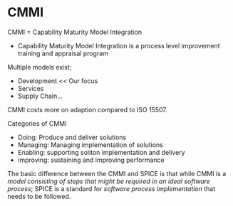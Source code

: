 # CMMI

CMMI = Capability Maturity Model Integration

* Capability Maturity Model Integration is a process level improvement training and appraisal program

Multiple models exist;
- Development << Our focus
- Services
- Supply Chain...

CMMI costs more on adaption compared to ISO 15507.

Categories of CMMI
- Doing: Produce and deliver solutions
- Managing: Managing implementation of solutions
- Enabling: supporting soliton implementation and delivery
- improving: sustaining and improving performance


The basic difference between the CMMI and SPICE is that while CMMI is a *model consisting of steps that might be required in an ideal software process*; SPICE is a standard for *software process implementation* that needs to be followed.

